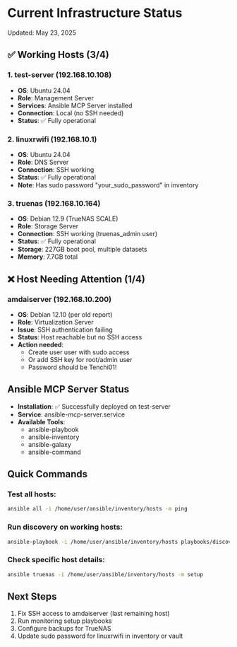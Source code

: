 # Current Infrastructure Status
Updated: May 23, 2025

## ✅ Working Hosts (3/4)

### 1. test-server (192.168.10.108)
- **OS**: Ubuntu 24.04
- **Role**: Management Server
- **Services**: Ansible MCP Server installed
- **Connection**: Local (no SSH needed)
- **Status**: ✅ Fully operational

### 2. linuxrwifi (192.168.10.1)
- **OS**: Ubuntu 24.04
- **Role**: DNS Server
- **Connection**: SSH working
- **Status**: ✅ Fully operational
- **Note**: Has sudo password "your_sudo_password" in inventory

### 3. truenas (192.168.10.164)
- **OS**: Debian 12.9 (TrueNAS SCALE)
- **Role**: Storage Server
- **Connection**: SSH working (truenas_admin user)
- **Status**: ✅ Fully operational
- **Storage**: 227GB boot pool, multiple datasets
- **Memory**: 7.7GB total

## ❌ Host Needing Attention (1/4)

### amdaiserver (192.168.10.200)
- **OS**: Debian 12.10 (per old report)
- **Role**: Virtualization Server
- **Issue**: SSH authentication failing
- **Status**: Host reachable but no SSH access
- **Action needed**: 
  - Create user user with sudo access
  - Or add SSH key for root/admin user
  - Password should be Tenchi01!

## Ansible MCP Server Status
- **Installation**: ✅ Successfully deployed on test-server
- **Service**: ansible-mcp-server.service
- **Available Tools**:
  - ansible-playbook
  - ansible-inventory
  - ansible-galaxy
  - ansible-command

## Quick Commands

### Test all hosts:
```bash
ansible all -i /home/user/ansible/inventory/hosts -m ping
```

### Run discovery on working hosts:
```bash
ansible-playbook -i /home/user/ansible/inventory/hosts playbooks/discover.yml --limit 'test-server,linuxrwifi,truenas'
```

### Check specific host details:
```bash
ansible truenas -i /home/user/ansible/inventory/hosts -m setup
```

## Next Steps
1. Fix SSH access to amdaiserver (last remaining host)
2. Run monitoring setup playbooks
3. Configure backups for TrueNAS
4. Update sudo password for linuxrwifi in inventory or vault